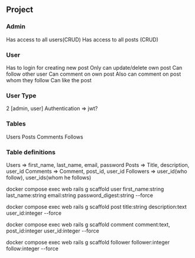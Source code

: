 ## Project

### Admin
Has access to all users(CRUD)
Has access to all posts (CRUD)

### User
Has to login for creating new post
Only can update/delete own post
Can follow other user
Can comment on own post
Also can comment on post whom they follow
Can like the post

### User Type
2 [admin, user]
Authentication => jwt?

### Tables
Users
Posts
Comments
Follows

### Table definitions
Users =>
first_name, last_name, email, password
Posts =>
Title, description, user_id
Comments =>
Comment, post_id, user_id
Followers =>
user_id(who follow), user_ids(whom he follows)

docker compose exec web rails g scaffold user first_name:string last_name:string email:string password_digest:string --force

docker compose exec web rails g scaffold post title:string description:text user_id:integer --force

docker compose exec web rails g scaffold comment comment:text, post_id:integer user_id:integer --force

docker compose exec web rails g scaffold follower follower:integer follow:integer --force
